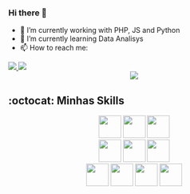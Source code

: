 ### Hi there 👋

<!--
**luucasfreitas/luucasfreitas** is a ✨ _special_ ✨ repository because its `README.md` (this file) appears on your GitHub profile.

Here are some ideas to get you started:

- 🔭 I’m currently working with PHP, JS and Python.
- 🌱 I’m currently learning Data Analisys.
- 👯 I’m looking to collaborate on ...
- 🤔 I’m looking for help with ...
- 💬 Ask me about ...
- 📫 How to reach me: ...
- 😄 Pronouns: ...
- ⚡ Fun fact: ...
-->

- 🔭 I’m currently working with PHP, JS and Python
- 🌱 I’m currently learning Data Analisys
- 📫 How to reach me: 
<div> 
   <a href="https://www.linkedin.com/in/lucasfreitascj/" target="_blank"><img src="https://img.shields.io/badge/-LinkedIn-%230077B5?style=for-the-badge&logo=linkedin&logoColor=white" target="_blank" </a> 
  <a href = "mailto:lucasfreitascj@hotmail.com"><img src="https://img.shields.io/badge/-Gmail-%23333?style=for-the-badge&logo=gmail&logoColor=white" target="_blank"></a>
</div>

<div align="center">
   <img src="https://github-readme-stats.vercel.app/api?username=luucasfreitas&theme=gotham&include_all_commits=true&count_private=true&show_icons=true"/>
<!--    <img src="https://github-readme-stats.vercel.app/api/top-langs/?username=luucasfreitas&layout=compact&langs_count=7&theme=gotham&count_private=true"/> -->
</div>
   
## :octocat: Minhas Skills
 
<div align='center'>
   <img src="https://cdn.jsdelivr.net/gh/devicons/devicon/icons/html5/html5-original.svg" width="45" height="45"/>
   <img src="https://cdn.jsdelivr.net/gh/devicons/devicon/icons/css3/css3-original.svg" width="45" height="45"/>
   <img src="https://cdn.jsdelivr.net/gh/devicons/devicon/icons/bootstrap/bootstrap-original.svg" width="45" height="45"/>
   <br />
   <img src="https://cdn.jsdelivr.net/gh/devicons/devicon/icons/php/php-original.svg" width="45" height="45"/>
   <img src="https://cdn.jsdelivr.net/gh/devicons/devicon/icons/python/python-original.svg" width="45" height="45"/>
   <img src="https://cdn.jsdelivr.net/gh/devicons/devicon/icons/javascript/javascript-original.svg" width="45" height="45"/>
   <br />
   <img src="https://cdn.jsdelivr.net/gh/devicons/devicon/icons/mysql/mysql-original.svg" width="45" height="45"/>
   <img src="https://cdn.jsdelivr.net/gh/devicons/devicon/icons/postgresql/postgresql-original.svg" width="45" height="45"/>    
   <img src="https://cdn.jsdelivr.net/gh/devicons/devicon/icons/selenium/selenium-original.svg" width="45" height="45"/>
   <img src="https://cdn.jsdelivr.net/gh/devicons/devicon/icons/vscode/vscode-original.svg" width="45" height="45"/>
</div>    

   

